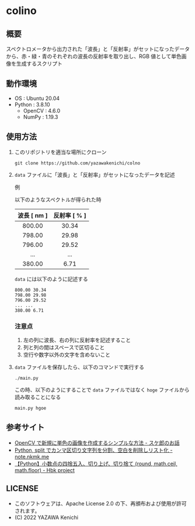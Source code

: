 # colino
## 概要
スペクトロメータから出力された「波長」と「反射率」がセットになったデータから、赤・緑・青のそれぞれの波長の反射率を取り出し、RGB 値として単色画像を生成するスクリプト

## 動作環境
- OS : Ubuntu 20.04
- Python : 3.8.10
    - OpenCV : 4.6.0
    - NumPy : 1.19.3

## 使用方法
1. このリポジトリを適当な場所にクローン
    ```
    git clone https://github.com/yazawakenichi/colno
    ```
2. `data` ファイルに「波長」と「反射率」がセットになったデータを記述

    例

    以下のようなスペクトルが得られた時

    |波長 [ nm ]|反射率 [ % ]
    |:---:|:---:
    |800.00|30.34
    |798.00|29.98
    |796.00|29.52
    |...|...
    |380.00|6.71

    `data` には以下のように記述する
    ```
    800.00 30.34
    798.00 29.98
    796.00 29.52
    ... ...
    380.00 6.71
    ```

    ### 注意点
    1. 左の列に波長、右の列に反射率を記述すること
    2. 列と列の間はスペースで区切ること
    3. 空行や数字以外の文字を含めないこと
3. `data` ファイルを保存したら、以下のコマンドで実行する
    ```
    ./main.py
    ```
    この時、以下のようにすることで `data` ファイルではなく `hoge` ファイルから読み取ることになる
    ```
    main.py hgoe
    ```

## 参考サイト
- [OpenCV で新規に単色の画像を作成するシンプルな方法 - スケ郎のお話](https://www.sukerou.com/2022/05/opencv.html)
- [Python, split でカンマ区切り文字列を分割、空白を削除しリスト化 - note.nkmk.me](https://note.nkmk.me/python-split-strip-list-join/)
- [【Python】小数点の四捨五入、切り上げ、切り捨て (round, math.ceil, math.floor) - Hbk project](https://hibiki-press.tech/python/round_ceil_floor/903#toc3)

## LICENSE
- このソフトウェアは、Apache License 2.0 の下、再頒布および使用が許可されます。
- (C) 2022 YAZAWA Kenichi
